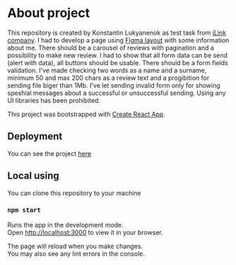 # About project

This repository is created by Konstantin Lukyanenok as test task from [iLink company](https://ilink.dev/). I had to develop a page using [Figma layout](https://www.figma.com/file/Qw3CzQnQYI607ZGEUYOfDU/Landing-Design-Academy?node-id=0%3A1)  with some information about me. There should be a carousel of reviews with pagination and a possibility to make new review. I had to show that all form data can be send (alert with data), all buttons should be usable. There should be a form fields validation. I've made checking two words as a name and a surname, minimum 50 and max 200 chars as a review text and a progibition for sending file biger than 1Mb. I've let sending invalid form only for showing speshial messages about a successful or unsuccessful sending. Using any UI libraries has been prohibited.

This project was bootstrapped with [Create React App](https://github.com/facebook/create-react-app/).

## Deployment

You can see the project [here](https://loukianen.github.io/ilink/)

## Local using

You can clone this repository to your machine

### `npm start`

Runs the app in the development mode.\
Open [http://localhost:3000](http://localhost:3000) to view it in your browser.

The page will reload when you make changes.\
You may also see any lint errors in the console.
